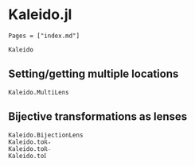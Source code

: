 # Kaleido.jl

```@index
Pages = ["index.md"]
```

```@docs
Kaleido
```

## Setting/getting multiple locations

```@docs
Kaleido.MultiLens
```

## Bijective transformations as lenses

```@docs
Kaleido.BijectionLens
Kaleido.toℝ₊
Kaleido.toℝ₋
Kaleido.to𝕀
```
